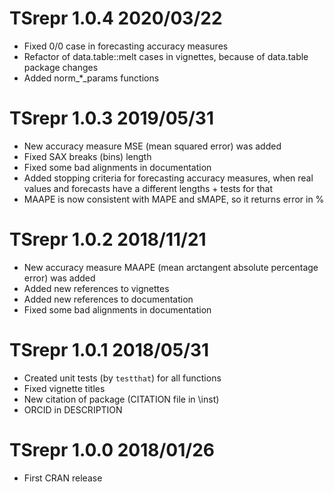 # TSrepr 1.0.4 2020/03/22

  * Fixed 0/0 case in forecasting accuracy measures
  * Refactor of data.table::melt cases in vignettes, because of data.table package changes
  * Added norm_*_params functions

# TSrepr 1.0.3 2019/05/31

  * New accuracy measure MSE (mean squared error) was added
  * Fixed SAX breaks (bins) length
  * Fixed some bad alignments in documentation
  * Added stopping criteria for forecasting accuracy measures, when real values and forecasts have a different lengths + tests for that
  * MAAPE is now consistent with MAPE and sMAPE, so it returns error in %

# TSrepr 1.0.2 2018/11/21

  * New accuracy measure MAAPE (mean arctangent absolute percentage error) was added
  * Added new references to vignettes
  * Added new references to documentation
  * Fixed some bad alignments in documentation

# TSrepr 1.0.1 2018/05/31

  * Created unit tests (by `testthat`) for all functions
  * Fixed vignette titles
  * New citation of package (CITATION file in \inst)
  * ORCID in DESCRIPTION

# TSrepr 1.0.0 2018/01/26

  * First CRAN release
